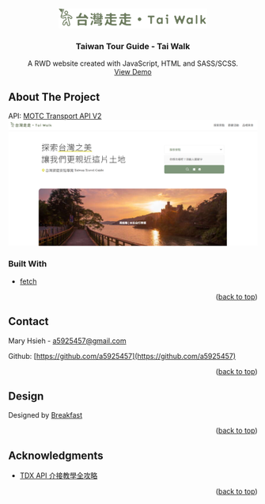 <div id="top"></div>

<br />
<div align="center">
  <a href="https://a5925457.github.io/taiwan-tour-guide_tai-walk/">
    <img src="./images/icon/Logo-desktop.svg" alt="Logo" width="300">
  </a>

  <h3 align="center">Taiwan Tour Guide - Tai Walk</h3>

  <p align="center">
    A RWD website created with JavaScript, HTML and SASS/SCSS.
    <br />
    <a href="https://a5925457.github.io/taiwan-tour-guide_tai-walk/">View Demo</a>
  </p>
</div>



## About The Project

API: [MOTC Transport API V2](https://ptx.transportdata.tw/MOTC/?t=Tourism&v=2&urls.primaryName=%E8%A7%80%E5%85%89V2#/Tourism/TourismApi_ScenicSpot_0_2241)
![image](https://github.com/a5925457/taiwan-tour-guide_tai-walk/blob/main/images/demo.png)

### Built With

- [fetch]()

<p align="right">(<a href="#top">back to top</a>)</p>


## Contact

Mary Hsieh - a5925457@gmail.com

Github: [https://github.com/a5925457](https://github.com/a5925457)

<p align="right">(<a href="#top">back to top</a>)</p>

## Design

Designed by [Breakfast](https://www.figma.com/file/5HQAZ2bunGNKma2fwU0aNZ/The-F2E-3rd---Week1-%E5%8F%B0%E7%81%A3%E6%97%85%E9%81%8A%E6%99%AF%E9%BB%9E%E5%B0%8E%E8%A6%BD?node-id=5%3A1106)

<p align="right">(<a href="#top">back to top</a>)</p>



## Acknowledgments

- [TDX API 介接教學全攻略](https://hackmd.io/1nMqecIOQ266nTv9PnjSQw?view)

<p align="right">(<a href="#top">back to top</a>)</p>
